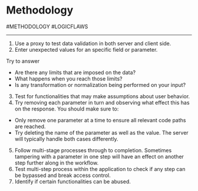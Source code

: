 # Methodology

#METHODOLOGY 
#LOGICFLAWS 
<hr>

1. Use a proxy to test data validation in both server and client side.
2. Enter unexpected values for an specific field or parameter.

Try to answer

-   Are there any limits that are imposed on the data?
-   What happens when you reach those limits?
-   Is any transformation or normalization being performed on your input?

3. Test for functionalities that may make assumptions about user behavior.
4. Try removing each parameter in turn and observing what effect this has on the response. You should make sure to:

-   Only remove one parameter at a time to ensure all relevant code paths are reached.
-   Try deleting the name of the parameter as well as the value. The server will typically handle both cases differently.
5.  Follow multi-stage processes through to completion. Sometimes tampering with a parameter in one step will have an effect on another step further along in the workflow.
6. Test multi-step process within the application to check if any step can be bypassed and break access control.
7. Identify if certain functionalities can be abused.